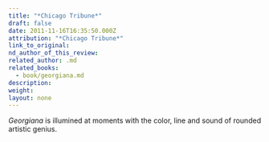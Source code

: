 ```yaml
---
title: "*Chicago Tribune*"
draft: false
date: 2011-11-16T16:35:50.000Z
attribution: "*Chicago Tribune*"
link_to_original:
nd_author_of_this_review:
related_author: .md
related_books:
  - book/georgiana.md
description:
weight:
layout: none
---
```

*Georgiana* is illumined at moments with the color, line and sound of rounded artistic genius.

